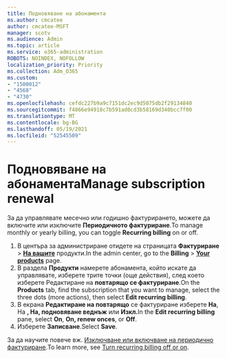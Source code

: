 ```yaml
---
title: Подновяване на абонамента
ms.author: cmcatee
author: cmcatee-MSFT
manager: scotv
ms.audience: Admin
ms.topic: article
ms.service: o365-administration
ROBOTS: NOINDEX, NOFOLLOW
localization_priority: Priority
ms.collection: Adm_O365
ms.custom:
- "1500012"
- "4568"
- "4730"
ms.openlocfilehash: cefdc227b9a9c7151dc2ec9d5075db2f29134840
ms.sourcegitcommit: f4866e94918c7b591ad0cd3b58169d340bcc7f00
ms.translationtype: MT
ms.contentlocale: bg-BG
ms.lasthandoff: 05/19/2021
ms.locfileid: "52545509"
---
```

# <a name="manage-subscription-renewal"></a><span data-ttu-id="521d3-102">Подновяване на абонамента</span><span class="sxs-lookup"><span data-stu-id="521d3-102">Manage subscription renewal</span></span>

<span data-ttu-id="521d3-103">За да управлявате месечно или годишно фактурирането, можете да включите или изключите **Периодичното фактуриране**.</span><span class="sxs-lookup"><span data-stu-id="521d3-103">To manage monthly or yearly billing, you can toggle **Recurring billing** on or off.</span></span>

1. <span data-ttu-id="521d3-104">В центъра за администриране отидете на страницата **Фактуриране**  >  **[На вашите](https://go.microsoft.com/fwlink/p/?linkid=842054)** продукти.</span><span class="sxs-lookup"><span data-stu-id="521d3-104">In the admin center, go to the **Billing** > **[Your products](https://go.microsoft.com/fwlink/p/?linkid=842054)** page.</span></span>
2. <span data-ttu-id="521d3-105">В раздела **Продукти** намерете абонамента, който искате да управлявате, изберете трите точки (още действия), след което изберете Редактиране на **повтарящо се фактуриране**.</span><span class="sxs-lookup"><span data-stu-id="521d3-105">On the **Products** tab, find the subscription that you want to manage, select the three dots (more actions), then select **Edit recurring billing**.</span></span>
3. <span data-ttu-id="521d3-106">В екрана **Редактиране на повтарящо** се фактуриране изберете **На**, На **, На, подновяване веднъж** или **Изкл.**</span><span class="sxs-lookup"><span data-stu-id="521d3-106">In the **Edit recurring billing** pane, select **On**, **On, renew onces**, or **Off**.</span></span>
4. <span data-ttu-id="521d3-107">Изберете **Записване**.</span><span class="sxs-lookup"><span data-stu-id="521d3-107">Select **Save**.</span></span>

<span data-ttu-id="521d3-108">За да научите повече вж. [Изключване или включване на периодично фактуриране](/microsoft-365/commerce/subscriptions/renew-your-subscription#turn-recurring-billing-off-or-on).</span><span class="sxs-lookup"><span data-stu-id="521d3-108">To learn more, see [Turn recurring billing off or on](/microsoft-365/commerce/subscriptions/renew-your-subscription#turn-recurring-billing-off-or-on).</span></span>

